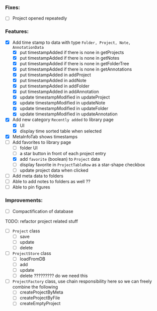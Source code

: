 ### Fixes:

- [ ] Project opened repeatedly

### Features:

- [x] Add time stamp to data with type `Folder, Project, Note, AnnotationData`
  - [x] put timestampAdded if there is none in getProjects
  - [x] put timestampAdded if there is none in getNotes
  - [x] put timestampAdded if there is none in getFolderTree
  - [x] put timestampAdded if there is none in getAnnotations
  - [x] put timestampAdded in addProject
  - [x] put timestampAdded in addNote
  - [x] put timestampAdded in addFolder
  - [x] put timestampAdded in addAnnotation
  - [x] update timestampModified in updateProject
  - [x] update timestampModified in updateNote
  - [x] update timestampModified in updateFolder
  - [x] update timestampModified in updateAnnotation
- [x] Add new category `Recently added` to library page
  - [x] UI
  - [x] display time sorted table when selected
- [x] MetaInfoTab shows timestamps
- [ ] Add favorites to library page
  - [ ] folder UI
  - [ ] a star button in front of each project entry
  - [x] add `favorite` (boolean) to `Project` data
  - [ ] display favorite in `ProjectTableRow` as a star-shape checkbox
  - [ ] update project data when clicked
- [ ] Add meta data to folders
- [ ] Able to add notes to folders as well ??
- [ ] Able to pin figures

### Improvements:

- [ ] Compactification of database

TODO: refactor project related stuff

- [ ] `Project` class
  - [ ] save
  - [ ] update
  - [ ] delete
- [ ] `ProjectStore` class
  - [ ] loadFromDB
  - [ ] add
  - [ ] update
  - [ ] delete
        ????????? do we need this
- [ ] `ProjectFactory` class, use chain responsibility here so we can freely combine the following
  - [ ] createProjectByMeta
  - [ ] createProjectByFile
  - [ ] createEmptyProject
